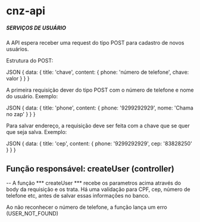 # cnz-api

##### SERVIÇOS DE USUÁRIO #####

A API espera receber uma request do tipo POST para cadastro
de novos usuários.

Estrutura do POST:

JSON {
  data: {
    title: 'chave',
    content: {
      phone: 'número de telefone',
      chave: valor
    }
  }
}

A primeira requisição dever do tipo POST com o número de telefone e nome do usuário.
Exemplo:

JSON {
  data: {
    title: 'phone',
    content: {
      phone: '9299292929',
      nome: 'Chama no zap'
    }
  }
}

Para salvar endereço, a requisição deve ser feita com a chave que se quer que seja salva.
Exemplo:

JSON {
  data: {
    title: 'cep',
    content: {
      phone: '9299292929',
      cep: '83828250'
    }
  }
}

## Função responsável: createUser (controller)

-- A função *** createUser *** recebe os parametros acima através do body da requisição e os trata.
Há uma validação para CPF, cep, número de telefone etc, antes de salvar
essas informações no banco.

Ao não reconhecer o número de telefone, a função lança um erro (USER_NOT_FOUND)


